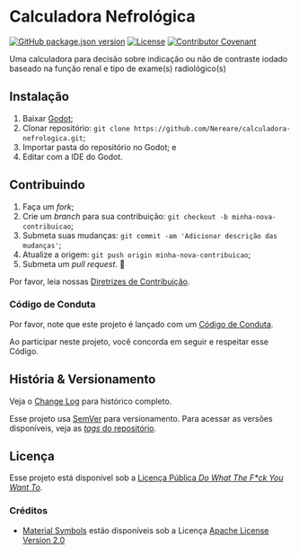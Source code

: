 # Calculadora Nefrológica

[![GitHub package.json version](https://img.shields.io/github/package-json/v/Nereare/calculadora-nefrologica)](https://github.com/Nereare/calculadora-nefrologica)
[![License](https://img.shields.io/github/license/Nereare/calculadora-nefrologica.svg)](LICENSE.md)
[![Contributor Covenant](https://img.shields.io/badge/Contributor%20Covenant-2.1-4baaaa.svg)](CODE-OF-CONDUCT.md)

Uma calculadora para decisão sobre indicação ou não de contraste iodado baseado na função renal e tipo de exame(s) radiológico(s)

## Instalação

1. Baixar [Godot](https://godotengine.org/);
2. Clonar repositório: `git clone https://github.com/Nereare/calculadora-nefrologica.git`;
3. Importar pasta do repositório no Godot; e
4. Editar com a IDE do Godot.

## Contribuindo

1. Faça um _fork_;
2. Crie um _branch_ para sua contribuição: `git checkout -b minha-nova-contribuicao`;
3. Submeta suas mudanças: `git commit -am 'Adicionar descrição das mudanças'`;
4. Atualize a origem: `git push origin minha-nova-contribuicao`;
5. Submeta um _pull request_. :tada:

Por favor, leia nossas [Diretrizes de Contribuição](CONTRIBUTING.md).

### Código de Conduta

Por favor, note que este projeto é lançado com um [Código de Conduta](CODE-OF-CONDUCT.md).

Ao participar neste projeto, você concorda em seguir e respeitar esse Código.

## História & Versionamento

Veja o [Change Log](CHANGELOG.md) para histórico completo.

Esse projeto usa [SemVer](http://semver.org/) para versionamento. Para acessar as versões disponíveis, veja as [_tags_ do repositório](https://github.com/Nereare/calculadora-nefrologica/tags).

## Licença

Esse projeto está disponível sob a [Licença Pública _Do What The F*ck You Want To_](http://www.wtfpl.net/).

### Créditos

- [Material Symbols](https://fonts.google.com/icons) estão disponíveis sob a Licença [Apache License Version 2.0](https://www.apache.org/licenses/LICENSE-2.0)
